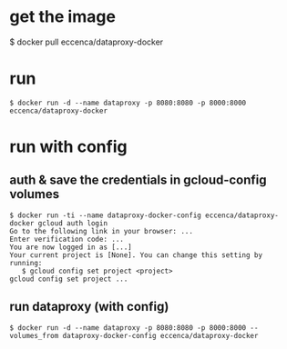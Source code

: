 # get the image
$ docker pull eccenca/dataproxy-docker

# run

```
$ docker run -d --name dataproxy -p 8080:8080 -p 8000:8000 eccenca/dataproxy-docker
```


# run with config

## auth & save the credentials in gcloud-config volumes
```
$ docker run -ti --name dataproxy-docker-config eccenca/dataproxy-docker gcloud auth login
Go to the following link in your browser: ...
Enter verification code: ...
You are now logged in as [...]
Your current project is [None]. You can change this setting by running:
   $ gcloud config set project <project>
gcloud config set project ...
```

## run dataproxy (with config)
```
$ docker run -d --name dataproxy -p 8080:8080 -p 8000:8000 --volumes_from dataproxy-docker-config eccenca/dataproxy-docker
```
